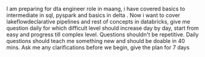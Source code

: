 I am preparing for dta engineer role in maang, i have covered basics to intermediate in sql, pyspark and basics in delta . Now i want to cover lakeflowdeclarative pipelines and rest of concepts in databricks, give me question daily for which difficult level should increase day by day, start from easy and progress till complex level. Questions shouldn't be repetitive. Daily questions should teach me something new and should be doable in 40 mins. Ask me any clarifications before we begin, give the plan for 7 days